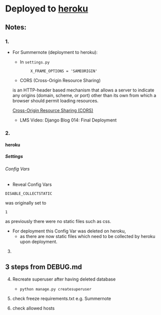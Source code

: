 # Deployed to [heroku](https://git.heroku.com/your-thoughts-app.git)
## Notes:

### 1.
- For Summernote (deployment to heroku):
    - In `settings.py`

    ```
            X_FRAME_OPTIONS = 'SAMEORIGIN'
    ```

    - CORS (Cross-Origin Resource Sharing) 
    
    is an HTTP-header based mechanism that allows a server to indicate any origins (domain, scheme, or port) other than its own from which a browser should permit loading resources. 
    
    [Cross-Origin Resource Sharing (CORS)](https://developer.mozilla.org/en-US/docs/Web/HTTP/CORS)
    - LMS Video: Django Blog 014: Final Deployment

### 2.

#### heroku

##### Settings

###### Config Vars

- Reveal Config Vars

```
DISABLE_COLLECTSTATIC
```

was originally set to 

```
1
```

as previously there were no static files such as css.

- For deployment this Config Var was deleted on heroku,
    - as there are now static files which need to be collected by heroku upon deployment. 

3. 
## 3 steps from DEBUG.md

4. Recreate superuser after having deleted database
    - `python manage.py createsuperuser`

5. check freeze requirements.txt e.g. Summernote

6. check allowed hosts